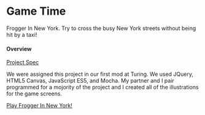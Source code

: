 # Game Time
Frogger In New York. Try to cross the busy New York streets without being hit by a taxi!

#### Overview
[Project Spec](http://frontend.turing.io/projects/game-time.html)

We were assigned this project in our first mod at Turing. We used JQuery, HTML5 Canvas, JavaScript ES5, and Mocha. My partner and I pair programmed for a mojority of the project and I created all of the illustrations for the game screens.

[Play Frogger In New York!](https://bekahlundy.github.io/Game-Time-/)
